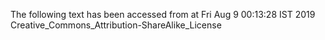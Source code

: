 The following text has been accessed from at Fri Aug 9 00:13:28 IST 2019
Creative_Commons_Attribution-ShareAlike_License
